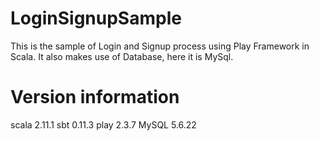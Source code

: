 LoginSignupSample
=================

This is the sample of Login and Signup process using Play Framework in Scala. It also makes use of Database, here it is MySql.

Version information
=================

scala 2.11.1
sbt 0.11.3
play 2.3.7
MySQL 5.6.22
